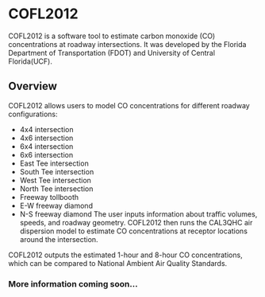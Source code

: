# COFL2012
COFL2012 is a software tool to estimate carbon monoxide (CO) concentrations at roadway intersections. It was developed by the Florida Department of Transportation (FDOT) and University of Central Florida(UCF).

## Overview
COFL2012 allows users to model CO concentrations for different roadway configurations:
  - 4x4 intersection
  - 4x6 intersection
  - 6x4 intersection
  - 6x6 intersection
  - East Tee intersection
  - South Tee intersection
  - West Tee intersection
  - North Tee intersection
  - Freeway tollbooth
  - E-W freeway diamond
  - N-S freeway diamond
The user inputs information about traffic volumes, speeds, and roadway geometry. COFL2012 then runs the CAL3QHC air dispersion model to estimate CO concentrations at receptor locations around the intersection.

COFL2012 outputs the estimated 1-hour and 8-hour CO concentrations, which can be compared to National Ambient Air Quality Standards.

### More information coming soon...
